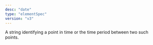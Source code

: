 ```yaml
---
desc: "date"
type: "elementSpec"
version: "v3"
---
```


A string identifying a point in time or the time period between two such points.